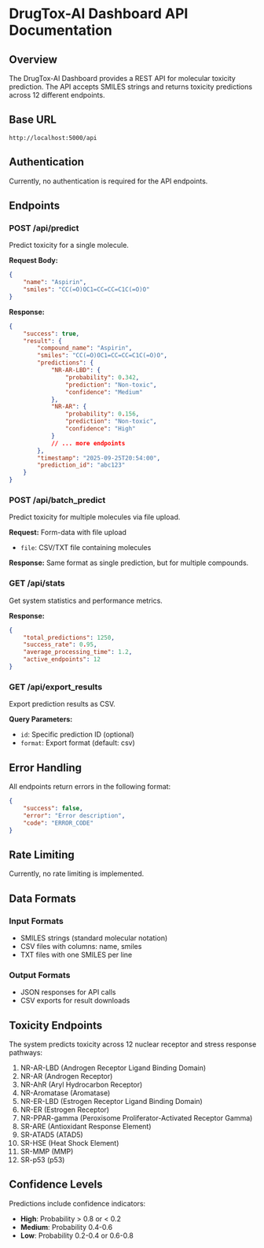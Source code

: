 # DrugTox-AI Dashboard API Documentation

## Overview

The DrugTox-AI Dashboard provides a REST API for molecular toxicity prediction. The API accepts SMILES strings and returns toxicity predictions across 12 different endpoints.

## Base URL

```text
http://localhost:5000/api
```

## Authentication

Currently, no authentication is required for the API endpoints.

## Endpoints

### POST /api/predict

Predict toxicity for a single molecule.

**Request Body:**

```json
{
    "name": "Aspirin",
    "smiles": "CC(=O)OC1=CC=CC=C1C(=O)O"
}
```

**Response:**

```json
{
    "success": true,
    "result": {
        "compound_name": "Aspirin",
        "smiles": "CC(=O)OC1=CC=CC=C1C(=O)O",
        "predictions": {
            "NR-AR-LBD": {
                "probability": 0.342,
                "prediction": "Non-toxic",
                "confidence": "Medium"
            },
            "NR-AR": {
                "probability": 0.156,
                "prediction": "Non-toxic",
                "confidence": "High"
            }
            // ... more endpoints
        },
        "timestamp": "2025-09-25T20:54:00",
        "prediction_id": "abc123"
    }
}
```

### POST /api/batch_predict

Predict toxicity for multiple molecules via file upload.

**Request:** Form-data with file upload

- `file`: CSV/TXT file containing molecules

**Response:** Same format as single prediction, but for multiple compounds.

### GET /api/stats

Get system statistics and performance metrics.

**Response:**

```json
{
    "total_predictions": 1250,
    "success_rate": 0.95,
    "average_processing_time": 1.2,
    "active_endpoints": 12
}
```

### GET /api/export_results

Export prediction results as CSV.

**Query Parameters:**

- `id`: Specific prediction ID (optional)
- `format`: Export format (default: csv)

## Error Handling

All endpoints return errors in the following format:

```json
{
    "success": false,
    "error": "Error description",
    "code": "ERROR_CODE"
}
```

## Rate Limiting

Currently, no rate limiting is implemented.

## Data Formats

### Input Formats

- SMILES strings (standard molecular notation)
- CSV files with columns: name, smiles
- TXT files with one SMILES per line

### Output Formats

- JSON responses for API calls
- CSV exports for result downloads

## Toxicity Endpoints

The system predicts toxicity across 12 nuclear receptor and stress response pathways:

1. NR-AR-LBD (Androgen Receptor Ligand Binding Domain)
2. NR-AR (Androgen Receptor)
3. NR-AhR (Aryl Hydrocarbon Receptor)
4. NR-Aromatase (Aromatase)
5. NR-ER-LBD (Estrogen Receptor Ligand Binding Domain)
6. NR-ER (Estrogen Receptor)
7. NR-PPAR-gamma (Peroxisome Proliferator-Activated Receptor Gamma)
8. SR-ARE (Antioxidant Response Element)
9. SR-ATAD5 (ATAD5)
10. SR-HSE (Heat Shock Element)
11. SR-MMP (MMP)
12. SR-p53 (p53)

## Confidence Levels

Predictions include confidence indicators:

- **High**: Probability > 0.8 or < 0.2
- **Medium**: Probability 0.4-0.6
- **Low**: Probability 0.2-0.4 or 0.6-0.8
